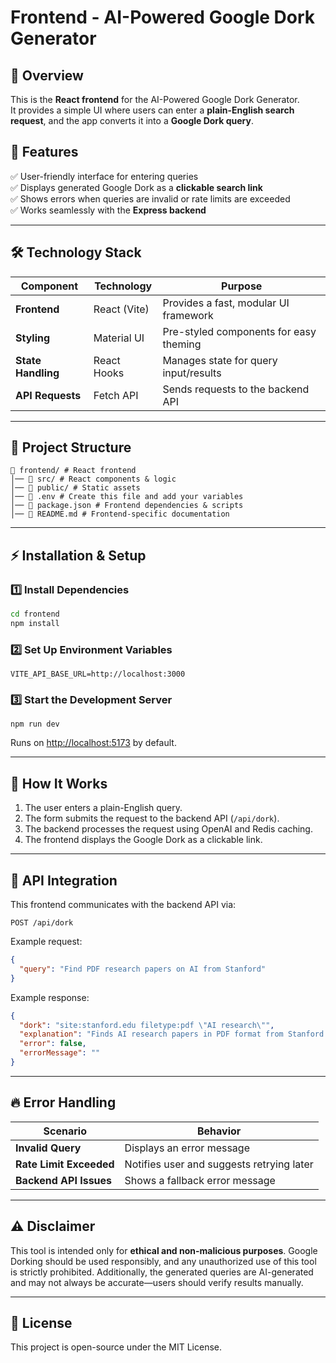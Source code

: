 # Frontend - AI-Powered Google Dork Generator

## 🚀 Overview

This is the **React frontend** for the AI-Powered Google Dork Generator.  
It provides a simple UI where users can enter a **plain-English search request**, and the app converts it into a **Google Dork query**.

## 📌 Features

✅ User-friendly interface for entering queries  
✅ Displays generated Google Dork as a **clickable search link**  
✅ Shows errors when queries are invalid or rate limits are exceeded  
✅ Works seamlessly with the **Express backend**

---

## 🛠️ Technology Stack

| Component          | Technology   | Purpose                                |
| ------------------ | ------------ | -------------------------------------- |
| **Frontend**       | React (Vite) | Provides a fast, modular UI framework  |
| **Styling**        | Material UI  | Pre-styled components for easy theming |
| **State Handling** | React Hooks  | Manages state for query input/results  |
| **API Requests**   | Fetch API    | Sends requests to the backend API      |

---

## 📂 Project Structure

```
📂 frontend/ # React frontend
│── 📂 src/ # React components & logic
│── 📂 public/ # Static assets
│── 📄 .env # Create this file and add your variables
│── 📄 package.json # Frontend dependencies & scripts
│── 📄 README.md # Frontend-specific documentation

```

---

## ⚡ Installation & Setup

### 1️⃣ Install Dependencies

```sh
cd frontend
npm install
```

### 2️⃣ Set Up Environment Variables

```
VITE_API_BASE_URL=http://localhost:3000
```

### 3️⃣ Start the Development Server

```
npm run dev
```

Runs on [http://localhost:5173](http://localhost:5173) by default.

---

## 🔄 How It Works

1. The user enters a plain-English query.
2. The form submits the request to the backend API (`/api/dork`).
3. The backend processes the request using OpenAI and Redis caching.
4. The frontend displays the Google Dork as a clickable link.

---

## 🔗 API Integration

This frontend communicates with the backend API via:

```
POST /api/dork
```

Example request:

```json
{
  "query": "Find PDF research papers on AI from Stanford"
}
```

Example response:

```json
{
  "dork": "site:stanford.edu filetype:pdf \"AI research\"",
  "explanation": "Finds AI research papers in PDF format from Stanford.",
  "error": false,
  "errorMessage": ""
}
```

---

## 🔥 Error Handling

| Scenario                | Behavior                                  |
| ----------------------- | ----------------------------------------- |
| **Invalid Query**       | Displays an error message                 |
| **Rate Limit Exceeded** | Notifies user and suggests retrying later |
| **Backend API Issues**  | Shows a fallback error message            |

---

## ⚠️ Disclaimer

This tool is intended only for **ethical and non-malicious purposes**. Google Dorking should be used responsibly, and any unauthorized use of this tool is strictly prohibited. Additionally, the generated queries are AI-generated and may not always be accurate—users should verify results manually.

---

## 📜 License

This project is open-source under the MIT License.
